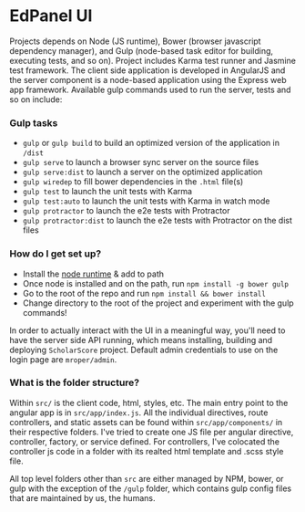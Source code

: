 # EdPanel UI #

Projects depends on Node (JS runtime), Bower (browser javascript dependency manager), and Gulp (node-based task editor for building, executing tests, and so on).  Project includes Karma test runner and Jasmine test framework.  The client side application is developed in AngularJS and the server component is a node-based application using the Express web app framework. Available gulp commands used to run the server, tests and so on include:

### Gulp tasks

* `gulp` or `gulp build` to build an optimized version of the application in `/dist`
* `gulp serve` to launch a browser sync server on the source files
* `gulp serve:dist` to launch a server on the optimized application
* `gulp wiredep` to fill bower dependencies in the `.html` file(s)
* `gulp test` to launch the unit tests with Karma
* `gulp test:auto` to launch the unit tests with Karma in watch mode
* `gulp protractor` to launch the e2e tests with Protractor
* `gulp protractor:dist` to launch the e2e tests with Protractor on the dist files


### How do I get set up? ###

* Install the [node runtime](http://nodejs.org/) & add to path
* Once node is installed and on the path, run `npm install -g bower gulp`
* Go to the root of the repo and run `npm install && bower install`
* Change directory to the root of the project and experiment with the gulp commands!

In order to actually interact with the UI in a meaningful way, you'll need to have the server side API running, which means installing, building and deploying `ScholarScore` project.  Default admin credentials to use on the login page are `mroper/admin`.

### What is the folder structure? ###

Within `src/` is the client code, html, styles, etc.  The main entry point to the angular app is in `src/app/index.js`.  All the individual directives, route controllers, and static assets can be found within `src/app/components/` in their respective folders.  I've tried to create one JS file per angular directive, controller, factory, or service defined.  For controllers, I've colocated the controller js code in a folder with its realted html template and .scss style file.

All top level folders other than `src` are either managed by NPM, bower, or gulp with the exception of the `/gulp` folder, which contains gulp config files that are maintained by us, the humans.